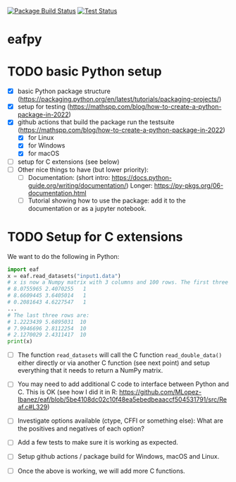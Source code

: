 [![Package Build Status](https://github.com/auto-optimization/eafpy/actions/workflows/tests.yaml/badge.svg)](https://github.com/auto-optimization/eafpy/actions/workflows/tests.yaml) [![Test Status](https://github.com/auto-optimization/eafpy/actions/workflows/tests.yaml/badge.svg)](https://github.com/auto-optimization/eafpy/actions/workflows/tests.yaml)

# eafpy
# TODO basic Python setup
- [x] basic Python package structure (https://packaging.python.org/en/latest/tutorials/packaging-projects/)
- [x] setup for testing (https://mathspp.com/blog/how-to-create-a-python-package-in-2022)
- [x] github actions that build the package run the testsuite (https://mathspp.com/blog/how-to-create-a-python-package-in-2022)
  - [x] for Linux
  - [x] for Windows
  - [x] for macOS
- [ ] setup for C extensions (see below)
- [ ] Other nice things to have (but lower priority):
  - [ ] Documentation: (short intro: https://docs.python-guide.org/writing/documentation/) Longer: https://py-pkgs.org/06-documentation.html
  - [ ] Tutorial showing how to use the package: add it to the documentation or as a jupyter notebook.

# TODO Setup for C extensions

We want to do the following in Python:
```python
import eaf
x = eaf.read_datasets("input1.data")
# x is now a Numpy matrix with 3 columns and 100 rows. The first three rows are:
# 8.0755965 2.4070255   1
# 8.6609445 3.6405014   1
# 0.2081643 4.6227547   1
...
# The last three rows are:
# 1.2223439 5.6895031  10
# 7.9946696 2.8112254  10
# 2.1270029 2.4311417  10
print(x)
```
  - [ ] The function `read_datasets` will call the C function `read_double_data()` either directly or via another C function (see next point) and setup everything that it needs to return a NumPy matrix.
  - [ ] You may need to add additional C code to interface between Python and C. This is OK (see how I did it in R: https://github.com/MLopez-Ibanez/eaf/blob/5be4108dc02c10f48ea5ebedbeaaccf504531791/src/Reaf.c#L329)
  - [ ] Investigate options available (ctype, CFFI or something else): What are the positives and negatives of each option?
  - [ ] Add a few tests to make sure it is working as expected.
  - [ ] Setup github actions / package build for Windows, macOS and Linux.
  - [ ] Once the above is working, we will add more C functions.

